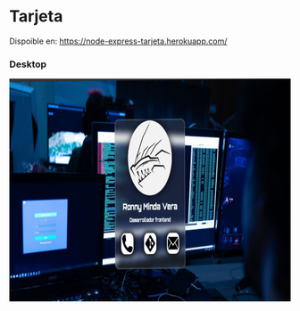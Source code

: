
# Tarjeta

Dispoible en: https://node-express-tarjeta.herokuapp.com/

<h3>Desktop</h3>
<p align="center">
<code><img style="text-align: center;" height="400" src="./src/public/img/tarjeta.png"></code>
</p>
